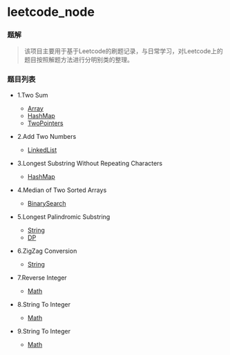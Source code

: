 # leetcode_node

### 题解
> 该项目主要用于基于Leetcode的刷题记录，与日常学习，对Leetcode上的题目按照解题方法进行分明别类的整理。

### 题目列表
- 1.Two Sum
    - [Array](./Array/TwoSum.md)
    - [HashMap](./HashTable/TwoSum.md)
    - [TwoPointers](./TwoPointers/TwoSum.md)


- 2.Add Two Numbers
    - [LinkedList](./LinkedList/AddTwoNumbers.md)

- 3.Longest Substring Without Repeating Characters
    - [HashMap](./HashTable/LongestSubstringWithoutRepeatingCharacters.md)

- 4.Median of Two Sorted Arrays
    - [BinarySearch](./BinarySearch/MedianOfTwoSortedArrays.md)
- 5.Longest Palindromic Substring
    - [String](./String/LongestPalindromicSubstring.md)
    - [DP](./DynamicProgramming/LongestPalindromicSubstring.md)
- 6.ZigZag Conversion
    - [String](./String/ZigZagConversion.md)
- 7.Reverse Integer
    - [Math](./Math/ReverseInteger.md)
- 8.String To Integer
    - [Math](./Math/StringToInteger.md)
- 9.String To Integer
    - [Math](./Math/PalindromeNumber.md)
